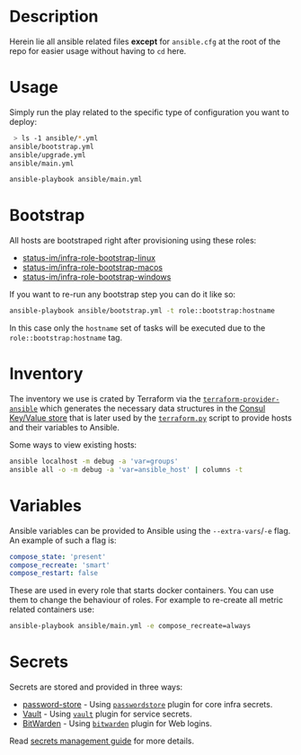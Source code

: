 # Description

Herein lie all ansible related files __except__ for `ansible.cfg` at the root of the repo for easier usage without having to `cd` here.

# Usage

Simply run the play related to the specific type of configuration you want to deploy:
```sh
 > ls -1 ansible/*.yml
ansible/bootstrap.yml
ansible/upgrade.yml
ansible/main.yml
```
```sh
ansible-playbook ansible/main.yml
```

# Bootstrap

All hosts are bootstraped right after provisioning using these roles:

* [status-im/infra-role-bootstrap-linux](https://github.com/status-im/infra-role-bootstrap-linux)
* [status-im/infra-role-bootstrap-macos](https://github.com/status-im/infra-role-bootstrap-macos)
* [status-im/infra-role-bootstrap-windows](https://github.com/status-im/infra-role-bootstrap-windows)

If you want to re-run any bootstrap step you can do it like so:
```sh
ansible-playbook ansible/bootstrap.yml -t role::bootstrap:hostname
```
In this case only the `hostname` set of tasks will be executed due to the `role::bootstrap:hostname` tag.

# Inventory

The inventory we use is crated by Terraform via the [`terraform-provider-ansible`](https://github.com/nbering/terraform-provider-ansible) which generates the necessary data structures in the [Consul Key/Value store](https://www.consul.io/docs/dynamic-app-config/kv) that is later used by the [`terraform.py`](./terraform.py) script to provide hosts and their variables to Ansible.

Some ways to view existing hosts:
```sh
ansible localhost -m debug -a 'var=groups'
ansible all -o -m debug -a 'var=ansible_host' | columns -t
```

# Variables

Ansible variables can be provided to Ansible using the `--extra-vars`/`-e` flag. An example of such a flag is:
```yaml
compose_state: 'present'
compose_recreate: 'smart'
compose_restart: false
```

These are used in every role that starts docker containers. You can use them to change the behaviour of roles.
For example to re-create all metric related containers use:
```sh
ansible-playbook ansible/main.yml -e compose_recreate=always
```

# Secrets

Secrets are stored and provided in three ways:

* [password-store](https://www.passwordstore.org/) - Using [`passwordstore`](https://docs.ansible.com/ansible/latest/collections/community/general/passwordstore_lookup.html) plugin for core infra secrets.
* [Vault](https://www.vaultproject.io/) - Using [`vault`](./lookup_plugins/vault.py) plugin for service secrets.
* [BitWarden](https://bitwarden.com/) - Using [`bitwarden`](./lookup_plugins/bitwarden.py) plugin for Web logins.

Read [secrets management guide](https://docs.infra.status.im/guides/secret_management.html) for more details.
